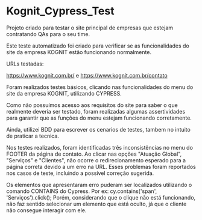 # Kognit_Cypress_Test

Projeto criado para testar o site principal de empresas que estejam contratando QAs para o seu time.

Este teste automatizado foi criado para verificar se as funcionalidades do site da empresa KOGNIT estão funcionando normalmente.

URLs testadas:

https://www.kognit.com.br/  e 
https://www.kognit.com.br/contato

Foram realizados testes básicos, clicando nas funcionalidades do menu do site da empresa KOGNIT, utilizando CYPRESS.

Como não possuímos acesso aos requisitos do site para saber o que realmente deveria ser testado, foram realizadas algumas assertividades para garantir que as funções do menu estejam funcionando corretamente.

Ainda, utilizei BDD para escrever os cenarios de testes, tambem no intuito de praticar a tecnica.

Nos testes realizados, foram identificadas três inconsistências no menu do FOOTER da página de contato. Ao clicar nas opções "Atuação Global", "Serviços" e "Clientes", não ocorre o redirecionamento esperado para a página correta devido a um erro na URL. Esses problemas foram reportados nos casos de teste, incluindo a possível correção sugerida.

Os elementos que apresentaram erro puderam ser localizados utilizando o comando CONTAINS do Cypress. Por ex: cy.contains('span', 'Serviços').click();
Porém, considerando que o clique não está funcionando, não faz sentido selecionar um elemento que está oculto, já que o cliente não consegue interagir com ele.
